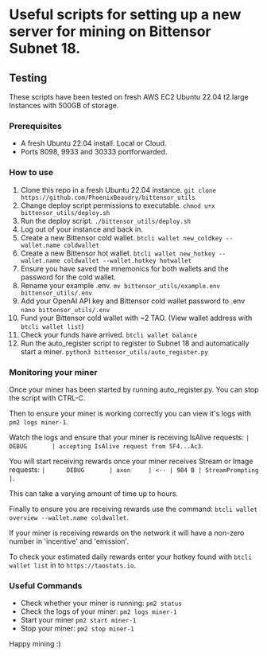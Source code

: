 # Useful scripts for setting up a new server for mining on Bittensor Subnet 18.

## Testing
These scripts have been tested on fresh AWS EC2 Ubuntu 22.04 t2.large Instances with 500GB of storage.

### Prerequisites
- A fresh Ubuntu 22.04 install. Local or Cloud.
- Ports 8098, 9933 and 30333 portforwarded.

### How to use

1. Clone this repo in a fresh Ubuntu 22.04 instance. `git clone https://github.com/PhoenixBeaudry/bittensor_utils`
2. Change deploy script permissions to executable. `chmod u+x bittensor_utils/deploy.sh`
3. Run the deploy script. `./bittensor_utils/deploy.sh`
4. Log out of your instance and back in.
5. Create a new Bittensor cold wallet. `btcli wallet new_coldkey --wallet.name coldwallet`
6. Create a new Bittensor hot wallet. `btcli wallet new_hotkey --wallet.name coldwallet --wallet.hotkey hotwallet`
7. Ensure you have saved the mnemonics for both wallets and the password for the cold wallet.
8. Rename your example .env. `mv bittensor_utils/example.env bittensor_utils/.env`
9. Add your OpenAI API key and Bittensor cold wallet password to .env `nano bittensor_utils/.env`
10. Fund your Bittensor cold wallet with ~2 TAO. (View wallet address with `btcli wallet list`)
11. Check your funds have arrived. `btcli wallet balance`
12. Run the auto_register script to register to Subnet 18 and automatically start a miner. `python3 bittensor_utils/auto_register.py`

### Monitoring your miner
Once your miner has been started by running auto_register.py. You can stop the script with CTRL-C.

Then to ensure your miner is working correctly you can view it's logs with `pm2 logs miner-1`.

Watch the logs and ensure that your miner is receiving IsAlive requests: `|      DEBUG       | accepting IsAlive request from 5F4...Ac3`.

You will start receiving rewards once your miner receives Stream or Image requests: `|      DEBUG       | axon     | <-- | 984 B | StreamPrompting |`.

This can take a varying amount of time up to hours.

Finally to ensure you are receiving rewards use the command: `btcli wallet overview --wallet.name coldwallet`.

If your miner is receiving rewards on the network it will have a non-zero number in 'incentive' and 'emission'.

To check your estimated daily rewards enter your hotkey found with `btcli wallet list` in to `https://taostats.io`.


### Useful Commands

- Check whether your miner is running: `pm2 status`
- Check the logs of your miner: `pm2 logs miner-1`
- Start your miner `pm2 start miner-1`
- Stop your miner: `pm2 stop miner-1`


Happy mining :)

